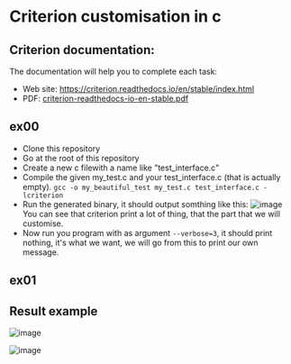 # Criterion customisation in c

## Criterion documentation:
The documentation will help you to complete each task:
- Web site: https://criterion.readthedocs.io/en/stable/index.html
- PDF: [criterion-readthedocs-io-en-stable.pdf](https://github.com/user-attachments/files/17882077/criterion-readthedocs-io-en-stable.pdf)

## ex00
- Clone this repository
- Go at the root of this repository
- Create a new c filewith a name like "test_interface.c"
- Compile the given my_test.c and your test_interface.c (that is actually empty). `gcc -o my_beautiful_test my_test.c test_interface.c -lcriterion`
- Run the generated binary, it should output somthing like this:
![image](https://github.com/user-attachments/assets/9e1af1bb-0610-42c4-995d-3b8eaf6dbe31)
You can see that criterion print a lot of thing, that the part that we will customise.
- Now run you program with as argument `--verbose=3`, it should print nothing, it's what we want, we will go from this to print our own message.

## ex01

## Result example

![image](https://github.com/user-attachments/assets/f32499d0-ddc2-4960-8e91-82081511e904)

![image](https://github.com/user-attachments/assets/f07f4731-7dc0-4606-b637-9c670cbc49c5)

